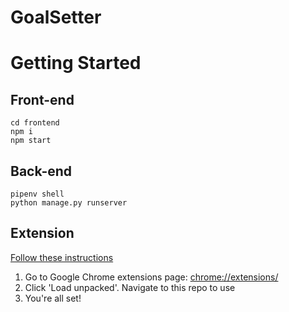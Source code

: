 # GoalSetter
<!-- add description -->
<!-- screenshots -->
<!-- developers github -->

<!-- ## Stack -->

# Getting Started 

## Front-end 
<!-- add instructions -->
```shell
cd frontend
npm i
npm start
```

## Back-end
<!-- add instructions -->
```shell 
pipenv shell
python manage.py runserver
```
## Extension
[Follow these instructions](https://developer.chrome.com/extensions/getstarted)
  1. Go to Google Chrome extensions page: [chrome://extensions/](chrome://extensions/)
  2. Click 'Load unpacked'. Navigate to this repo to use
  3. You're all set!


<!-- ## Dependencies -->
